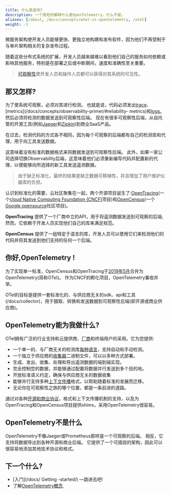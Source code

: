 ```yaml
---
title: 什么是遥测?
description: 一个简短的解释什么是OpenTelemetry，什么不是。
aliases: [/about, /docs/concepts/what-is-opentelemetry, /otel]
weight: -1
---
```


微服务架构使开发人员能够更快、更独立地构建和发布软件，因为他们不再受制于与单片架构相关的复杂发布过程。

随着这些分布式系统的扩展，开发人员越来越难以看到他们自己的服务如何依赖或影响其他服务，特别是在部署之后或中断期间，速度和准确性至关重要。

> [可观察性](/docs/concepts/observability-primer/#what-is-observability)使开发人员和操作人员都可以获得对其系统的可见性。

## 那又怎样?

为了使系统可观察，必须对其进行检测。
也就是说，代码必须发出[trace](/docs/concepts/observability-primer/#distributed-traces)、[metrics](/docs/concepts/observability-primer/#reliability- metrics)和[logs](/docs/concepts/observability-primer/#logs)。
然后必须将检测的数据发送到可观察性后端。
现在有很多可观察性后端，从自托管的开源工具(例如[Jaeger](https://www.jaegertracing.io/)和[Zipkin](https://zipkin.io/))到商业SaaS产品。

在过去，检测代码的方式各不相同，因为每个可观察的后端都有自己的检测库和代理，用于向工具发送数据。

这意味着没有标准的数据格式来将数据发送到可观察性后端。
此外，如果一家公司选择切换Observability后端，这意味着他们必须重新编写代码并配置新的代理，以便能够向所选择的新工具发送遥测数据。

> 由于缺乏标准化，最终的结果是缺乏数据可移植性，并且增加了用户维护仪器库的负担。

认识到标准化的需要，云社区聚集在一起，两个开源项目诞生了:[OpenTracing](https://opentracing.io)(一个[cloud Native Computing Foundation (CNCF)](https://www.cncf.io)项目)和[OpenCensus](https://opencensus.io)(一个[Google opensource](https://opensource.google)社区项目)。

**OpenTracing** 提供了一个厂商中立的API，用于将遥测数据发送到可观察的后端;然而，它依赖于开发人员实现他们自己的库来满足规范。

**OpenCensus** 提供了一组特定于语言的库，开发人员可以使用它们来检测他们的代码并将其发送到他们支持的任何一个后端。

## 你好,OpenTelemetry !

为了实现单一标准，OpenCensus和OpenTracing于[2019年5月][cncf-incubating-project]合并为OpenTelemetry(简称OTel)。
作为CNCF的孵化项目，OpenTelemetry兼收并举。

OTel的目标是提供一套标准化的、与供应商无关的sdk、api和工具(/docs/collector)，用于摄取、转换和发送数据到可观察性后端(即开源或商业供应商)。

## OpenTelemetry能为我做什么?

OTel拥有广泛的行业支持和云提供商、[厂商](/ecosystem/vendors/)和终端用户的采用。它为您提供:

- 一个单一的、与厂商无关的检测库[每种语言](/docs/instrumentation)，支持自动和手动检测。
- 一个独立于供应商的[收集器](/docs/collector)二进制文件，可以以多种方式部署。
- 生成、发出、收集、处理和导出遥测数据的端到端实现。
- 完全控制您的数据，并能够通过配置将数据并行发送到多个目的地。
- 开放标准语义约定，确保与供应商无关的数据收集
- 能够并行支持多种[上下文传播](/docs/specs/otel/overview/#context-propagation)格式，以帮助随着标准的发展而迁移。
- 无论你在可观察性之旅的哪个位置，都是一条前进的道路。

通过对各种[开源和商业协议][otel-collector-contrib]，格式和上下文传播机制的支持，以及为OpenTracing和OpenCensus项目提供shims，采用OpenTelemetry很容易。

## OpenTelemetry不是什么

OpenTelemetry不像Jaeger或Prometheus那样是一个可观察的后端。
相反，它支持将数据导出到各种开源和商业后端。
它提供了一个可插拔的架构，因此可以很容易地添加其他技术协议和格式。

## 下一个什么?

- [入门](/docs/ Getting -started/) &mdash;跳进去吧!
- 了解[OpenTelemetry概念](/docs/concepts/).

[cncf-incubating-project]: https://www.cncf.io/blog/2021/08/26/opentelemetry-becomes-a-cncf-incubating-project/
[otel-collector-contrib]: https://github.com/open-telemetry/opentelemetry-collector-contrib/tree/main/receiver
